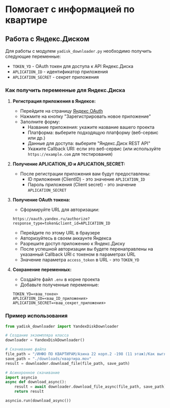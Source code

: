 # Помогает с информацией по квартире

## Работа с Яндекс.Диском

Для работы с модулем `yadisk_downloader.py` необходимо получить следующие переменные:
- `TOKEN_YD` - OAuth токен для доступа к API Яндекс.Диска
- `APLICATION_ID` - идентификатор приложения
- `APLICATION_SECRET` - секрет приложения

### Как получить переменные для Яндекс.Диска

1. **Регистрация приложения в Яндексе:**
   - Перейдите на страницу [Яндекс OAuth](https://oauth.yandex.ru/)
   - Нажмите на кнопку "Зарегистрировать новое приложение"
   - Заполните форму:
     - Название приложения: укажите название вашего проекта
     - Платформа: выберите подходящую платформу (веб-сервис или др.)
     - Данные для доступа: выберите "Яндекс.Диск REST API"
     - Укажите Callback URI: если это веб-сервис (или используйте `https://example.com` для тестирования)

2. **Получение APLICATION_ID и APLICATION_SECRET:**
   - После регистрации приложения вам будут предоставлены:
     - ID приложения (ClientID) - это значение `APLICATION_ID`
     - Пароль приложения (Client secret) - это значение `APLICATION_SECRET`

3. **Получение OAuth токена:**
   - Сформируйте URL для авторизации:
   ```
   https://oauth.yandex.ru/authorize?response_type=token&client_id=APLICATION_ID
   ```
   - Перейдите по этому URL в браузере
   - Авторизуйтесь в своем аккаунте Яндекса
   - Разрешите доступ приложению к Яндекс.Диску
   - После успешной авторизации вы будете перенаправлены на указанный Callback URI с токеном в параметрах URL
   - Значение параметра `access_token` в URL - это `TOKEN_YD`

4. **Сохранение переменных:**
   - Создайте файл `.env` в корне проекта
   - Добавьте полученные переменные:
   ```
   TOKEN_YD=<ваш_токен>
   APLICATION_ID=<ваш_ID_приложения>
   APLICATION_SECRET=<ваш_секрет_приложения>
   ```

### Пример использования

```python
from yadisk_downloader import YandexDiskDownloader

# Создание экземпляра класса
downloader = YandexDiskDownloader()

# Скачивание файла
file_path = "/ИНФО ПО КВАРТИРАМ/Азина 22 корп.2 -198 (11 этаж)/Как выглядит квартира.mov"
save_path = "./downloads/квартира.mov"
result = downloader.download_file(file_path, save_path)

# Асинхронное скачивание
import asyncio
async def download_async():
    result = await downloader.download_file_async(file_path, save_path)
    return result

asyncio.run(download_async())
```